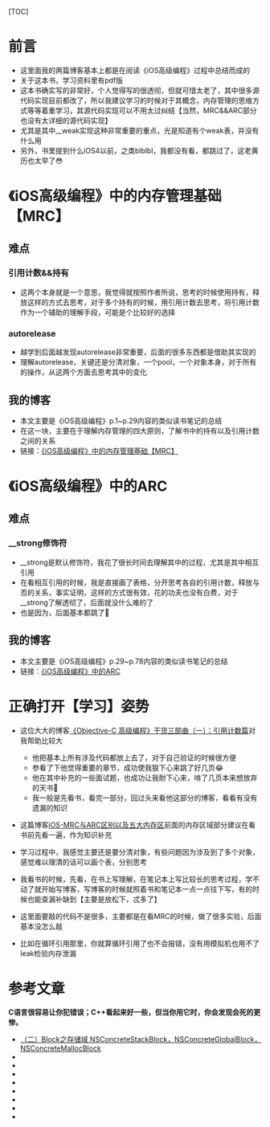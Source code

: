 [TOC]
# 前言

- 这里面我的两篇博客基本上都是在阅读《iOS高级编程》过程中总结而成的
- 关于这本书，学习资料里有pdf版
- 这本书确实写的非常好，个人觉得写的很透彻，但就可惜太老了，其中很多源代码实现目前都改了，所以我建议学习的时候对于其概念，内存管理的思维方式等等着重学习，其源代码实现可以不用太过纠结【当然，MRC&&ARC部分也没有太详细的源代码实现】
- 尤其是其中__weak实现这种非常重要的重点，光是知道有个weak表，并没有什么用
- 另外，书里提到什么iOS4以前，之类blblbl，我都没有看，都跳过了，这老黄历也太早了😳

# 《iOS高级编程》中的内存管理基础【MRC】

## 难点
### 引用计数&&持有

- 这两个本身就是一个意思，我觉得就按照作者所说，思考的时候使用持有，释放这样的方式去思考，对于多个持有的时候，用引用计数去思考，将引用计数作为一个辅助的理解手段，可能是个比较好的选择

### autorelease

- 越学到后面越发现autorelease非常重要，后面的很多东西都是借助其实现的
- 理解autorelease，关键还是分清对象，一个pool，一个对象本身，对于所有的操作，从这两个方面去思考其中的变化
## 我的博客
- 本文主要是《iOS高级编程》p.1~p.29内容的类似读书笔记的总结
- 在这一块，主要在于理解内存管理的四大原则，了解书中的持有以及引用计数之间的关系
- 链接：[《iOS高级编程》中的内存管理基础【MRC】](https://github.com/KevinAshen/iOS-Engineer-Interview/blob/master/%E3%80%8A%E9%AB%98%E7%BA%A7%E7%BC%96%E7%A8%8B%E3%80%8B%E4%B8%AD%E7%9A%84MRC&&ARC%E3%80%90%E5%AE%8C%E7%BB%93%E3%80%91/%E5%8D%9A%E5%AE%A2/%E3%80%8AiOS%E9%AB%98%E7%BA%A7%E7%BC%96%E7%A8%8B%E3%80%8B%E4%B8%AD%E7%9A%84%E5%86%85%E5%AD%98%E7%AE%A1%E7%90%86%E5%9F%BA%E7%A1%80%E3%80%90MRC%E3%80%91.md)

# 《iOS高级编程》中的ARC
## 难点
### __strong修饰符

- __strong是默认修饰符，我花了很长时间去理解其中的过程，尤其是其中相互引用
- 在看相互引用的时候，我是直接画了表格，分开思考各自的引用计数，释放与否的关系，事实证明，这样的方式很有效，花的功夫也没有白费，对于__strong了解透彻了，后面就没什么难的了
- 也是因为，后面基本都跳了🌚

## 我的博客

- 本文主要是《iOS高级编程》p.29~p.78内容的类似读书笔记的总结
- 链接：[《iOS高级编程》中的ARC](https://github.com/KevinAshen/iOS-Engineer-Interview/blob/master/%E3%80%8A%E9%AB%98%E7%BA%A7%E7%BC%96%E7%A8%8B%E3%80%8B%E4%B8%AD%E7%9A%84MRC&&ARC%E3%80%90%E5%AE%8C%E7%BB%93%E3%80%91/%E5%8D%9A%E5%AE%A2/%E3%80%8AiOS%E9%AB%98%E7%BA%A7%E7%BC%96%E7%A8%8B%E3%80%8B%E4%B8%AD%E7%9A%84ARC.md)

# 正确打开【学习】姿势

- 这位大大的博客[《Objective-C 高级编程》干货三部曲（一）：引用计数篇](https://www.jianshu.com/p/9172ff9c8b5c)对我帮助比较大
  - 他把基本上所有涉及代码都放上去了，对于自己验证的时候很方便
  - 参看了下他觉得重要的章节，成功使我狠下心来跳了好几页😂
  - 他在其中补充的一些面试题，也成功让我耐下心来，啃了几页本来想放弃的天书🌚
  - 我一般是先看书，看完一部分，回过头来看他这部分的博客，看看有没有遗漏的知识

- 这篇博客[iOS-MRC与ARC区别以及五大内存区](https://www.jianshu.com/p/5eac83471b23)前面的内存区域部分建议在看书前先看一遍，作为知识补充
- 学习过程中，我感觉主要还是要分清对象，有些问题因为涉及到了多个对象，感觉难以理清的话可以画个表，分别思考
- 我看书的时候，先看，在书上写理解，在笔记本上写比较长的思考过程，学不动了就开始写博客，写博客的时候就照着书和笔记本一点一点往下写，有的时候也能查漏补缺到【主要是放松下，忒多了】
- 这里面要敲的代码不是很多，主要都是在看MRC的时候，做了很多实验，后面基本没怎么敲
- 比如在循环引用那里，你就算循环引用了也不会报错，没有用模拟机也用不了leak检验内存泄漏

# 参考文章

**C语言很容易让你犯错误；C++看起来好一些，但当你用它时，你会发现会死的更惨。**

- [（二）Block之存储域 NSConcreteStackBlock，NSConcreteGlobalBlock，NSConcreteMallocBlock](https://www.jianshu.com/p/840a7ec31b89)
- []()
- []()
- []()
- []()
- []()
- []()
- []()
- []()